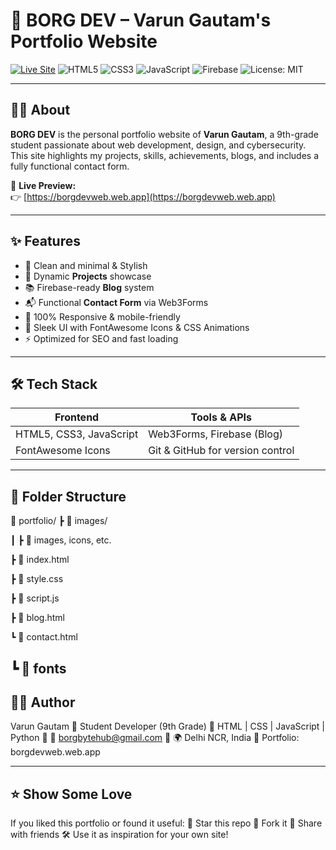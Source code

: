 # 🚀 BORG DEV – Varun Gautam's Portfolio Website

[![Live Site](https://img.shields.io/website?down_color=red&down_message=offline&up_color=green&up_message=online&url=https%3A%2F%2Fborgdevweb.web.app)](https://borgdevweb.web.app)
![HTML5](https://img.shields.io/badge/HTML5-E34F26?style=flat&logo=html5&logoColor=white)
![CSS3](https://img.shields.io/badge/CSS3-1572B6?style=flat&logo=css3&logoColor=white)
![JavaScript](https://img.shields.io/badge/JavaScript-F7DF1E?style=flat&logo=javascript&logoColor=black)
![Firebase](https://img.shields.io/badge/Firebase-ffca28?style=flat&logo=firebase&logoColor=black)
![License: MIT](https://img.shields.io/badge/License-MIT-green.svg)

---

## 🧑‍💻 About

**BORG DEV** is the personal portfolio website of **Varun Gautam**, a 9th-grade student passionate about web development, design, and cybersecurity.  
This site highlights my projects, skills, achievements, blogs, and includes a fully functional contact form.

🔗 **Live Preview:**  
👉 [https://borgdevweb.web.app](https://borgdevweb.web.app)

---

## ✨ Features

- 👤 Clean and minimal & Stylish
- 💼 Dynamic **Projects** showcase  
- 📚 Firebase-ready **Blog** system  
- 📬 Functional **Contact Form** via Web3Forms  
- 📱 100% Responsive & mobile-friendly  
- 🎨 Sleek UI with FontAwesome Icons & CSS Animations  
- ⚡ Optimized for SEO and fast loading  

---

## 🛠 Tech Stack

| Frontend | Tools & APIs |
|----------|--------------|
| HTML5, CSS3, JavaScript | Web3Forms, Firebase (Blog) |
| FontAwesome Icons | Git & GitHub for version control |

---


## 📂 Folder Structure 

📁 portfolio/
 ┣ 📁 images/
 
 ┃ ┣ 📄 images, icons, etc.
 
 ┣ 📄 index.html
 
 ┣ 📄 style.css
 
 ┣ 📄 script.js
 
 ┣ 📄 blog.html
 
 ┗ 📄 contact.html
 
 ┗ 📄 fonts
---

## 🧑‍🎓 Author
Varun Gautam
🔹 Student Developer (9th Grade)
🔹 HTML | CSS | JavaScript | Python
🔹 💌 borgbytehub@gmail.com
🔹 🌍 Delhi NCR, India
📌 Portfolio: borgdevweb.web.app

---

## ⭐ Show Some Love
If you liked this portfolio or found it useful:
🌟 Star this repo
🍴 Fork it
🔁 Share with friends
🛠️ Use it as inspiration for your own site!
